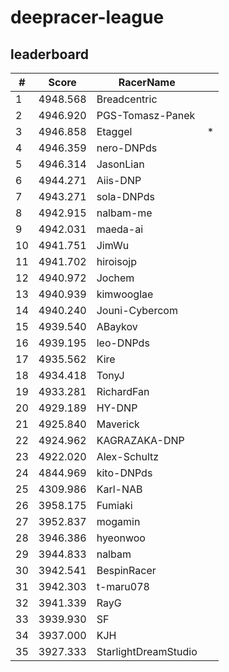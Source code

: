 # deepracer-league

## leaderboard

<!-- leaderboard -->
| # | Score | RacerName |   |
| - | ----- | --------- | - |
| 1 | 4948.568 | Breadcentric | |
| 2 | 4946.920 | PGS-Tomasz-Panek | |
| 3 | 4946.858 | Etaggel | * |
| 4 | 4946.359 | nero-DNPds | |
| 5 | 4946.314 | JasonLian | |
| 6 | 4944.271 | Aiis-DNP | |
| 7 | 4943.271 | sola-DNPds | |
| 8 | 4942.915 | nalbam-me | |
| 9 | 4942.031 | maeda-ai | |
| 10 | 4941.751 | JimWu | |
| 11 | 4941.702 | hiroisojp | |
| 12 | 4940.972 | Jochem | |
| 13 | 4940.939 | kimwooglae | |
| 14 | 4940.240 | Jouni-Cybercom | |
| 15 | 4939.540 | ABaykov | |
| 16 | 4939.195 | leo-DNPds | |
| 17 | 4935.562 | Kire | |
| 18 | 4934.418 | TonyJ | |
| 19 | 4933.281 | RichardFan | |
| 20 | 4929.189 | HY-DNP | |
| 21 | 4925.840 | Maverick | |
| 22 | 4924.962 | KAGRAZAKA-DNP | |
| 23 | 4922.020 | Alex-Schultz | |
| 24 | 4844.969 | kito-DNPds | |
| 25 | 4309.986 | Karl-NAB | |
| 26 | 3958.175 | Fumiaki | |
| 27 | 3952.837 | mogamin | |
| 28 | 3946.386 | hyeonwoo | |
| 29 | 3944.833 | nalbam | |
| 30 | 3942.541 | BespinRacer | |
| 31 | 3942.303 | t-maru078 | |
| 32 | 3941.339 | RayG | |
| 33 | 3939.930 | SF | |
| 34 | 3937.000 | KJH | |
| 35 | 3927.333 | StarlightDreamStudio | |
